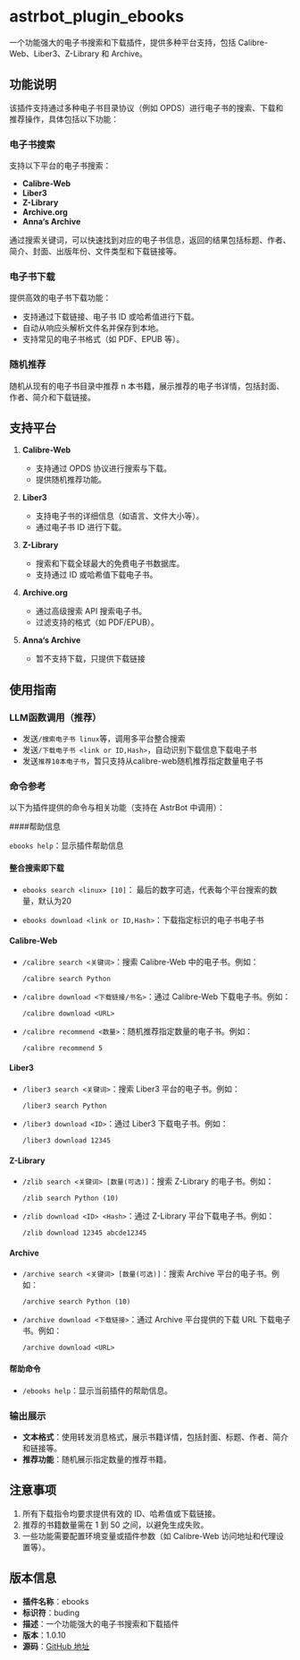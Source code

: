 # astrbot_plugin_ebooks

一个功能强大的电子书搜索和下载插件，提供多种平台支持，包括 Calibre-Web、Liber3、Z-Library 和 Archive。

## 功能说明

该插件支持通过多种电子书目录协议（例如 OPDS）进行电子书的搜索、下载和推荐操作，具体包括以下功能：

### 电子书搜索

支持以下平台的电子书搜索：

- **Calibre-Web**
- **Liber3**
- **Z-Library**
- **Archive.org**
- **Anna‘s Archive**

通过搜索关键词，可以快速找到对应的电子书信息，返回的结果包括标题、作者、简介、封面、出版年份、文件类型和下载链接等。

### 电子书下载

提供高效的电子书下载功能：

- 支持通过下载链接、电子书 ID 或哈希值进行下载。
- 自动从响应头解析文件名并保存到本地。
- 支持常见的电子书格式（如 PDF、EPUB 等）。

### 随机推荐

随机从现有的电子书目录中推荐 n 本书籍，展示推荐的电子书详情，包括封面、作者、简介和下载链接。

## 支持平台

1. **Calibre-Web**
    - 支持通过 OPDS 协议进行搜索与下载。
    - 提供随机推荐功能。

2. **Liber3**
    - 支持电子书的详细信息（如语言、文件大小等）。
    - 通过电子书 ID 进行下载。

3. **Z-Library**
    - 搜索和下载全球最大的免费电子书数据库。
    - 支持通过 ID 或哈希值下载电子书。

4. **Archive.org**
    - 通过高级搜索 API 搜索电子书。
    - 过滤支持的格式（如 PDF/EPUB）。

5. **Anna‘s Archive**
    - 暂不支持下载，只提供下载链接

## 使用指南

### LLM函数调用（推荐）

- 发送`/搜索电子书 linux`等，调用多平台整合搜索
- 发送`/下载电子书 <link or ID,Hash>`，自动识别下载信息下载电子书
- 发送`推荐10本电子书`，暂只支持从calibre-web随机推荐指定数量电子书

### 命令参考

以下为插件提供的命令与相关功能（支持在 AstrBot 中调用）：

####帮助信息

`ebooks help`：显示插件帮助信息

#### 整合搜索即下载

- `ebooks search <linux> [10]`： 最后的数字可选，代表每个平台搜索的数量，默认为20

- `ebooks download <link or ID,Hash>`：下载指定标识的电子书电子书

#### **Calibre-Web**

- `/calibre search <关键词>`：搜索 Calibre-Web 中的电子书。例如：
  ```
  /calibre search Python
  ```

- `/calibre download <下载链接/书名>`：通过 Calibre-Web 下载电子书。例如：
  ```
  /calibre download <URL>
  ```

- `/calibre recommend <数量>`：随机推荐指定数量的电子书。例如：
  ```
  /calibre recommend 5
  ```

#### **Liber3**

- `/liber3 search <关键词>`：搜索 Liber3 平台的电子书。例如：
  ```
  /liber3 search Python
  ```

- `/liber3 download <ID>`：通过 Liber3 下载电子书。例如：
  ```
  /liber3 download 12345
  ```

#### **Z-Library**

- `/zlib search <关键词> [数量(可选)]`：搜索 Z-Library 的电子书。例如：
  ```
  /zlib search Python (10)
  ```

- `/zlib download <ID> <Hash>`：通过 Z-Library 平台下载电子书。例如：
  ```
  /zlib download 12345 abcde12345
  ```

#### **Archive**

- `/archive search <关键词> [数量(可选)]`：搜索 Archive 平台的电子书。例如：
  ```
  /archive search Python (10)
  ```

- `/archive download <下载链接>`：通过 Archive 平台提供的下载 URL 下载电子书。例如：
  ```
  /archive download <URL>
  ```

#### 帮助命令

- `/ebooks help`：显示当前插件的帮助信息。

### 输出展示

- **文本格式**：使用转发消息格式，展示书籍详情，包括封面、标题、作者、简介和链接等。
- **推荐功能**：随机展示指定数量的推荐书籍。

## 注意事项

1. 所有下载指令均要求提供有效的 ID、哈希值或下载链接。
2. 推荐的书籍数量需在 1 到 50 之间，以避免生成失败。
3. 一些功能需要配置环境变量或插件参数（如 Calibre-Web 访问地址和代理设置等）。

## 版本信息

- **插件名称**：ebooks
- **标识符**：buding
- **描述**：一个功能强大的电子书搜索和下载插件
- **版本**：1.0.10
- **源码**：[GitHub 地址](https://github.com/zouyonghe/astrbot_plugin_ebooks)
